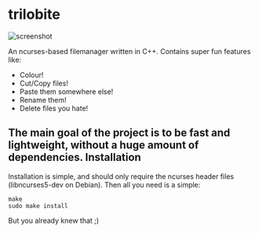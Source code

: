 trilobite
=========

![screenshot](https://raw.github.com/kirbyman62/trilobite/master/preview.png)

An ncurses-based filemanager written in C++. Contains super fun features like:
* Colour!
* Cut/Copy files!
* Paste them somewhere else!
* Rename them!
* Delete files you hate!

The main goal of the project is to be fast and lightweight, without a huge amount of dependencies.
Installation
------------
Installation is simple, and should only require the ncurses header files (libncurses5-dev on Debian). Then all you need is a simple:

```
make
sudo make install
```

But you already knew that ;) 
